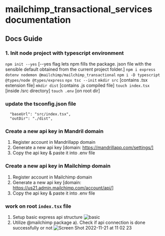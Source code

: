 # mailchimp_transactional_services documentation

## Docs Guide
### 1. Init node project with typescript environment
   `npm init --yes`      [--yes flag lets npm fills the package. json file with the sensible default obtained from the current project folder.]
   `npm i express dotenv nodemon @mailchimp/mailchimp_transactional`
   `npm i -D typescript @types/node @types/express`
   `npx tsc --init`
   `mkdir src`           [contains .tsx extension file]
   `mkdir dist`          [contains .js compiled file]
   `touch index.tsx`     [inside /src directory]
   `touch .env`          [on root dir]

### update the tsconfig.json file
   ```
     "baseUrl": "src/index.tsx", 
     "outDir": "./dist",
   ```

### Create a new api key in Mandril domain 
  1. Register account in Mandrillapp domain
  2. Generate a new api key [domain: https://mandrillapp.com/settings/]
  3. Copy the api key & paste it into .env file 

### Create a new api key in Mailchimp domain 
  1. Register account in Mailchimp domain
  2. Generate a new api key [domain: https://us21.admin.mailchimp.com/account/api/]
  3. Copy the api key & paste it into .env file 
### work on root `index.tsx` file
  1. Setup basic express api structure 
    ![basic](https://user-images.githubusercontent.com/64581460/202970700-aad2a1c6-da38-4693-87e7-1d8adc1be5d1.png)
  2. Utilize @mailchimp package
    a). Check if api connection is done successfully or not
       ![Screen Shot 2022-11-21 at 11 02 23](https://user-images.githubusercontent.com/64581460/202971141-8c2935b1-0c03-4beb-97fb-6786e6324540.png)


  

